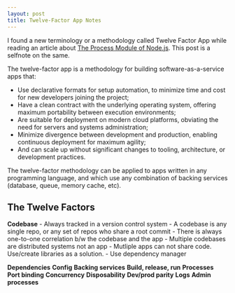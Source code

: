 ```yaml
---
layout: post
title: Twelve-Factor App Notes
---
```


I found a new terminology or a methodology called Twelve Factor App while reading an article about [The Process Module of Node.js](https://blog.risingstack.com/mastering-the-node-js-core-modules-the-process-module/). This post is a selfnote on the same.

<!--more-->

The twelve-factor app is a methodology for building software-as-a-service apps that:

* Use declarative formats for setup automation, to minimize time and cost for new developers joining the project;
* Have a clean contract with the underlying operating system, offering maximum portability between execution environments;
* Are suitable for deployment on modern cloud platforms, obviating the need for servers and systems administration;
* Minimize divergence between development and production, enabling continuous deployment for maximum agility;
* And can scale up without significant changes to tooling, architecture, or development practices.

The twelve-factor methodology can be applied to apps written in any programming language, and which use any combination of backing services (database, queue, memory cache, etc).

## The Twelve Factors

**Codebase**
    - Always tracked in a version control system
    - A codebase is any single repo, or any set of repos who share a root commit
    - There is always one-to-one correlation b/w the codebase and the app
    - Multiple codebases are distributed systems not an app
    - Mutliple apps can not share code. Use/create libraries as a solution.
    - Use dependency manager

**Dependencies**
**Config**
**Backing services**
**Build, release, run**
**Processes**
**Port binding**
**Concurrency**
**Disposability**
**Dev/prod parity**
**Logs**
**Admin processes**

